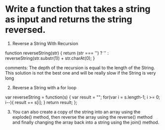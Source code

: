 # Write a function that takes a string as input and returns the string reversed.


1. Reverse a String With Recursion

function reverseString(str) {
  return (str === '') ? '' : reverseString(str.substr(1)) + str.charAt(0);
}

comments: The depth of the recursion is equal to the length of the String. This solution is not the best one and will be really slow if the String is very long


2. Reverse a String with a for loop 
  
  var reverseString = function(s) {
    var result = "";
    for(var i = s.length-1; i >= 0; i--){
        result += s[i]; 
    }
    return result;
  };

3. You can also create a copy of the string into an array using the explode() method, then reverse the array using the reverse() method and finally changing the array back into a string using the join() method.

